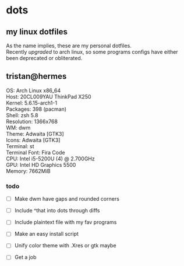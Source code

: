 # dots
## my linux dotfiles

As the name implies, these are my personal dotfiles.\
Recently *upgraded* to arch linux, so some programs configs have either been deprecated or obliterated.

tristan@hermes
--------------
OS: Arch Linux x86_64\
Host: 20CL009YAU ThinkPad X250\
Kernel: 5.6.15-arch1-1\
Packages: 398 (pacman)\
Shell: zsh 5.8\
Resolution: 1366x768\
WM: dwm\
Theme: Adwaita [GTK3]\
Icons: Adwaita [GTK3]\
Terminal: st\
Terminal Font: Fira Code\
CPU: Intel i5-5200U (4) @ 2.700GHz\
GPU: Intel HD Graphics 5500\
Memory: 7662MiB

### todo

- [ ] Make dwm have gaps and rounded corners
- [ ] Include ^that into dots through diffs
- [ ] Include plaintext file with my fav programs
- [ ] Make an easy install script
- [ ] Unify color theme with .Xres or gtk maybe
- [ ] Get a job

